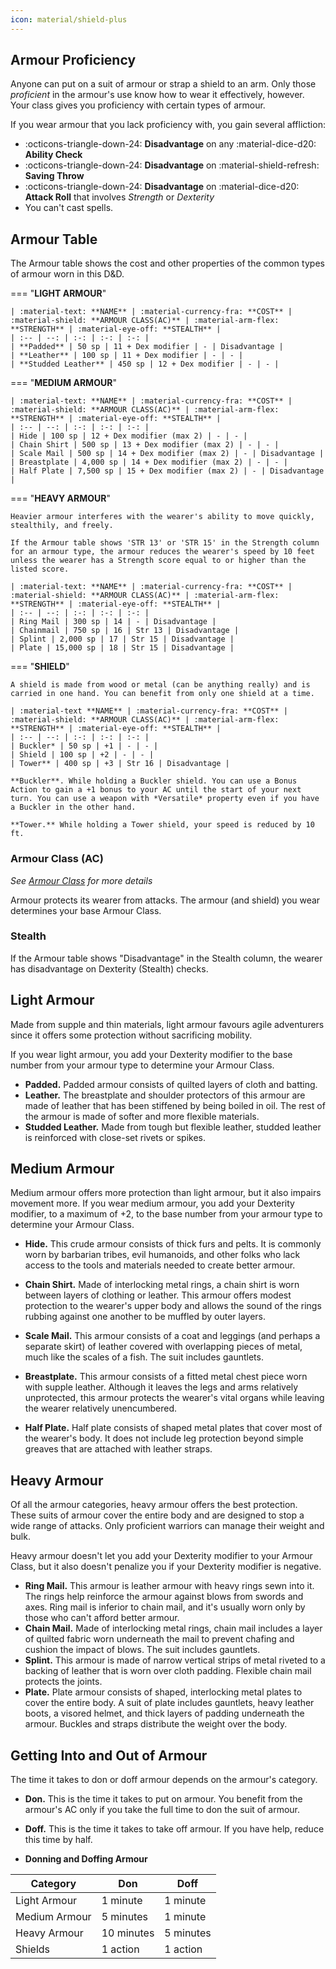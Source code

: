 ```yaml
---
icon: material/shield-plus
---
```


## Armour Proficiency

Anyone can put on a suit of armour or strap a shield to an arm. Only those *proficient* in the armour's use know how to wear it effectively, however. Your class gives you proficiency with certain types of armour. 

If you wear armour that you lack proficiency with, you gain several affliction: 

- :octicons-triangle-down-24: **Disadvantage** on any :material-dice-d20: **Ability Check**
- :octicons-triangle-down-24: **Disadvantage** on :material-shield-refresh: **Saving Throw**
- :octicons-triangle-down-24: **Disadvantage** on :material-dice-d20: **Attack Roll** that involves *Strength* or *Dexterity*
- You can't cast spells.

## Armour Table

The Armour table shows the cost and other properties of the common types of armour worn in this D&D.

=== "**LIGHT ARMOUR**"

    | :material-text: **NAME** | :material-currency-fra: **COST** |  :material-shield: **ARMOUR CLASS(AC)** | :material-arm-flex: **STRENGTH** | :material-eye-off: **STEALTH** |
    | :-- | --: | :-: | :-: | :-: |
    | **Padded** | 50 sp | 11 + Dex modifier | - | Disadvantage |
    | **Leather** | 100 sp | 11 + Dex modifier | - | - |
    | **Studded Leather** | 450 sp | 12 + Dex modifier | - | - |

=== "**MEDIUM ARMOUR**"
    
    | :material-text: **NAME** | :material-currency-fra: **COST** |  :material-shield: **ARMOUR CLASS(AC)** | :material-arm-flex: **STRENGTH** | :material-eye-off: **STEALTH** |
    | :-- | --: | :-: | :-: | :-: |
    | Hide | 100 sp | 12 + Dex modifier (max 2) | - | - |
    | Chain Shirt | 500 sp | 13 + Dex modifier (max 2) | - | - |
    | Scale Mail | 500 sp | 14 + Dex modifier (max 2) | - | Disadvantage |
    | Breastplate | 4,000 sp | 14 + Dex modifier (max 2) | - | - |
    | Half Plate | 7,500 sp | 15 + Dex modifier (max 2) | - | Disadvantage |

=== "**HEAVY ARMOUR**"

    Heavier armour interferes with the wearer's ability to move quickly, stealthily, and freely. 

    If the Armour table shows 'STR 13' or 'STR 15' in the Strength column for an armour type, the armour reduces the wearer's speed by 10 feet unless the wearer has a Strength score equal to or higher than the listed score.
    
    | :material-text: **NAME** | :material-currency-fra: **COST** |  :material-shield: **ARMOUR CLASS(AC)** | :material-arm-flex: **STRENGTH** | :material-eye-off: **STEALTH** |
    | :-- | --: | :-: | :-: | :-: |
    | Ring Mail | 300 sp | 14 | - | Disadvantage |
    | Chainmail | 750 sp | 16 | Str 13 | Disadvantage |
    | Splint | 2,000 sp | 17 | Str 15 | Disadvantage |
    | Plate | 15,000 sp | 18 | Str 15 | Disadvantage |


=== "**SHIELD**"

    A shield is made from wood or metal (can be anything really) and is carried in one hand. You can benefit from only one shield at a time.
    
    | :material-text **NAME** | :material-currency-fra: **COST** |  :material-shield: **ARMOUR CLASS(AC)** | :material-arm-flex: **STRENGTH** | :material-eye-off: **STEALTH** |
    | :-- | --: | :-: | :-: | :-: |
    | Buckler* | 50 sp | +1 | - | - |
    | Shield | 100 sp | +2 | - | - |
    | Tower** | 400 sp | +3 | Str 16 | Disadvantage |
    
    **Buckler**. While holding a Buckler shield. You can use a Bonus Action to gain a +1 bonus to your AC until the start of your next turn. You can use a weapon with *Versatile* property even if you have a Buckler in the other hand.
        
    **Tower.** While holding a Tower shield, your speed is reduced by 10 ft.

### Armour Class (AC)

*See [Armour Class](./index.md#what-is-armour-class-ac) for more details*

Armour protects its wearer from attacks. The armour (and shield) you wear determines your base Armour Class.

### **Stealth**

If the Armour table shows "Disadvantage" in the Stealth column, the wearer has disadvantage on Dexterity (Stealth) checks.

## Light Armour

Made from supple and thin materials, light armour favours agile adventurers since it offers some protection without sacrificing mobility. 

If you wear light armour, you add your Dexterity modifier to the base number from your armour type to determine your Armour Class.

- **Padded.** Padded armour consists of quilted layers of cloth and batting.
- **Leather.** The breastplate and shoulder protectors of this armour are made of leather that has been stiffened by being boiled in oil. The rest of the armour is made of softer and more flexible materials.
- **Studded Leather.** Made from tough but flexible leather, studded leather is reinforced with close-set rivets or spikes.

## Medium Armour

Medium armour offers more protection than light armour, but it also impairs movement more. If you wear medium armour, you add your Dexterity modifier, to a maximum of +2, to the base number from your armour type to determine your Armour Class.

- **Hid⁠e.** This crude armour consists of thick furs and pelts. It is commonly worn by barbarian tribes, evil humanoids, and other folks who lack access to the tools and materials needed to create better armour.
- **Chain⁠ Shirt.** Made of interlocking metal rings, a chain shirt is worn between layers of clothing or leather. This armour offers modest protection to the wearer's upper body and allows the sound of the rings rubbing against one another to be muffled by outer layers.
- **Scale M⁠ail.** This armour consists of a coat and leggings (and perhaps a separate skirt) of leather covered with overlapping pieces of metal, much like the scales of a fish. The suit includes gauntlets.
- **Breastp⁠late.** This armour consists of a fitted metal chest piece worn with supple leather. Although it leaves the legs and arms relatively unprotected, this armour protects the wearer's vital organs while leaving the wearer relatively unencumbered.

- **Half⁠ Plate.** Half plate consists of shaped metal plates that cover most of the wearer's body. It does not include leg protection beyond simple greaves that are attached with leather straps.

## Heavy Armour

Of all the armour categories, heavy armour offers the best protection. These suits of armour cover the entire body and are designed to stop a wide range of attacks. Only proficient warriors can manage their weight and bulk.

Heavy armour doesn't let you add your Dexterity modifier to your Armour Class, but it also doesn't penalize you if your Dexterity modifier is negative.

- **Ring⁠ Mail.** This armour is leather armour with heavy rings sewn into it. The rings help reinforce the armour against blows from swords and axes. Ring mail is inferior to chain mail, and it's usually worn only by those who can't afford better armour.
- **Chain⁠ Mail.** Made of interlocking metal rings, chain mail includes a layer of quilted fabric worn underneath the mail to prevent chafing and cushion the impact of blows. The suit includes gauntlets.
- **Splint.** This armour is made of narrow vertical strips of metal riveted to a backing of leather that is worn over cloth padding. Flexible chain mail protects the joints.
- **Plate.** Plate armour consists of shaped, interlocking metal plates to cover the entire body. A suit of plate includes gauntlets, heavy leather boots, a visored helmet, and thick layers of padding underneath the armour. Buckles and straps distribute the weight over the body.

## Getting Into and Out of Armour

The time it takes to don or doff armour depends on the armour's category.

- **Don.** This is the time it takes to put on armour. You benefit from the armour's AC only if you take the full time to don the suit of armour.

- **Doff.** This is the time it takes to take off armour. If you have help, reduce this time by half.

- **Donning and Doffing Armour**

| Category | Don | Doff |
| --- | --- | --- |
| Light Armour | 1 minute | 1 minute |
| Medium Armour | 5 minutes | 1 minute |
| Heavy Armour | 10 minutes | 5 minutes |
| Shields | 1 action | 1 action |

